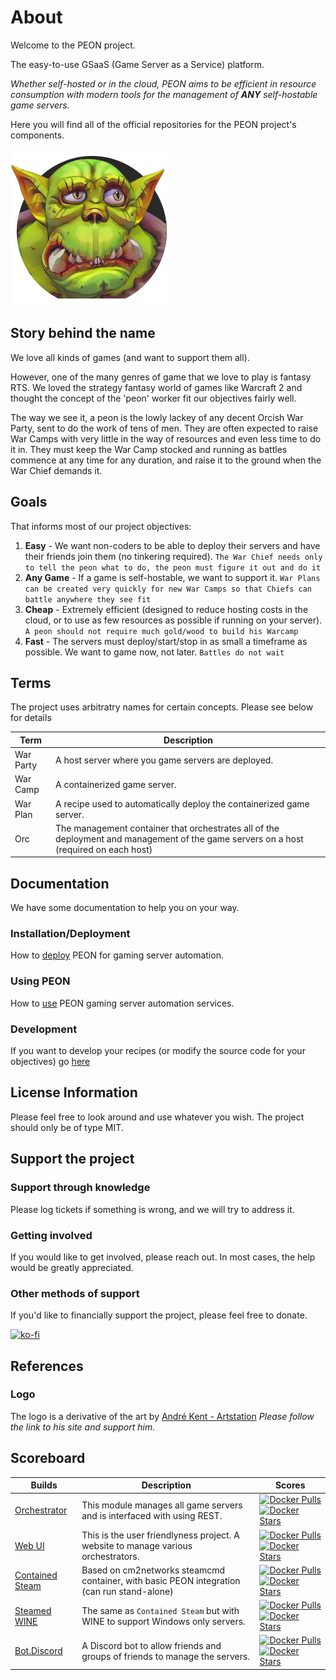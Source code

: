 # About

Welcome to the PEON project.

The easy-to-use GSaaS (Game Server as a Service) platform.

*Whether self-hosted or in the cloud, PEON aims to be efficient in resource consumption with modern tools for the management of **ANY** self-hostable game servers.*

Here you will find all of the official repositories for the PEON project's components.

![PEON Logo](./images/logo/PEON_small_square.png)

## Story behind the name

We love all kinds of games (and want to support them all).

However, one of the many genres of game that we love to play is fantasy RTS.
We loved the strategy fantasy world of games like Warcraft 2 and thought the concept of the 'peon' worker fit our objectives fairly well.

The way we see it, a peon is the lowly lackey of any decent Orcish War Party, sent to do the work of tens of men.
They are often expected to raise War Camps with very little in the way of resources and even less time to do it in.
They must keep the War Camp stocked and running as battles commence at any time for any duration, and raise it to the ground when the War Chief demands it.

## Goals

That informs most of our project objectives:

1. **Easy** - We want non-coders to be able to deploy their servers and have their friends join them (no tinkering required).
`The War Chief needs only to tell the peon what to do, the peon must figure it out and do it`
2. **Any Game** - If a game is self-hostable, we want to support it.
`War Plans can be created very quickly for new War Camps so that Chiefs can battle anywhere they see fit`
3. **Cheap** - Extremely efficient (designed to reduce hosting costs in the cloud, or to use as few resources as possible if running on your server).
`A peon should not require much gold/wood to build his Warcamp`
4. **Fast** - The servers must deploy/start/stop in as small a timeframe as possible. We want to game now, not later.
`Battles do not wait`

## Terms

The project uses arbitratry names for certain concepts. Please see below for details

| Term | Description |
| - | - |
| War Party | A host server where you game servers are deployed. |
| War Camp | A containerized game server. |
| War Plan | A recipe used to automatically deploy the containerized game server. |
| Orc | The management container that orchestrates all of the deployment and management of the game servers on a host (required on each host)

## Documentation

We have some documentation to help you on your way.

### Installation/Deployment

How to [deploy](./guides/index.md#peon-deployment) PEON for gaming server automation.

### Using PEON

How to [use](./guides/index.md#introduction) PEON gaming server automation services.

### Development

If you want to develop your recipes (or modify the source code for your objectives) go [here](./development/index.md)

## License Information

Please feel free to look around and use whatever you wish. The project should only be of type MIT.

## Support the project

### Support through knowledge

Please log tickets if something is wrong, and we will try to address it.

### Getting involved

If you would like to get involved, please reach out. In most cases, the help would be greatly appreciated.

### Other methods of support

If you'd like to financially support the project, please feel free to donate.

[![ko-fi](https://ko-fi.com/img/githubbutton_sm.svg)](https://ko-fi.com/K3K567ILJ)

## References

### Logo

The logo is a derivative of the art by [André Kent - Artstation](https://www.artstation.com/artwork/W2E0RQ)
*Please follow the link to his site and support him.*

## Scoreboard

| Builds | Description | Scores |
| - | - | - |
| [Orchestrator](./development/01_orchestrator.md) | This module manages all game servers and is interfaced with using REST. | [![Docker Pulls](https://img.shields.io/docker/pulls/umlatt/peon.orc.svg)](https://hub.docker.com/r/umlatt/peon.orc) [![Docker Stars](https://img.shields.io/docker/stars/umlatt/peon.orc.svg)](https://hub.docker.com/r/umlatt/peon.orc) |
| [Web UI](./development/04_webui.md) | This is the user friendlyness project. A website to manage various orchestrators. | [![Docker Pulls](https://img.shields.io/docker/pulls/umlatt/peon.ui.svg)](https://hub.docker.com/r/umlatt/peon.ui) [![Docker Stars](https://img.shields.io/docker/stars/umlatt/peon.ui.svg)](https://hub.docker.com/r/umlatt/peon.ui) |
| [Contained Steam](./development/02_wartable.md#projects) | Based on cm2networks steamcmd container, with basic PEON integration (can run stand-alone) | [![Docker Pulls](https://img.shields.io/docker/pulls/umlatt/steamcmd.svg)](https://hub.docker.com/r/umlatt/steamcmd) [![Docker Stars](https://img.shields.io/docker/stars/umlatt/steamcmd.svg)](https://hub.docker.com/r/umlatt/steamcmd) |
| [Steamed WINE](./development/02_wartable.md#projects) | The same as `Contained Steam` but with WINE to support Windows only servers. | [![Docker Pulls](https://img.shields.io/docker/pulls/umlatt/steamcmd-winehq.svg)](https://hub.docker.com/r/umlatt/steamcmd-winehq) [![Docker Stars](https://img.shields.io/docker/stars/umlatt/steamcmd-winehq.svg)](https://hub.docker.com/r/umlatt/steamcmd-winehq) |
| [Bot.Discord](./development/50_bot_discord.md) | A Discord bot to allow friends and groups of friends to manage the servers. | [![Docker Pulls](https://img.shields.io/docker/pulls/umlatt/peon.bot.discord.svg)](https://hub.docker.com/r/umlatt/peon.bot.discord) [![Docker Stars](https://img.shields.io/docker/stars/umlatt/peon.bot.discord.svg)](https://hub.docker.com/r/umlatt/peon.bot.discord) |
